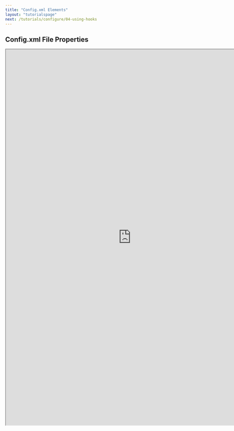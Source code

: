 ```yaml
---
title: "Config.xml Elements"
layout: "tutorialspage"
next: /tutorials/configure/04-using-hooks
---
```


## Config.xml File Properties

<iframe src="http://devgirl.org/files/config-app/" width="800" height="1200">Config File</iframe>